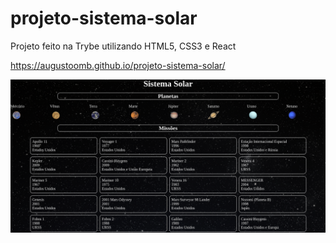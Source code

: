 # projeto-sistema-solar
Projeto feito na Trybe utilizando HTML5, CSS3 e React

https://augustoomb.github.io/projeto-sistema-solar/

![alt text](https://github.com/augustoomb/projeto-sistema-solar/blob/main/solar.png)
